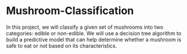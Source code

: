 # Mushroom-Classification

In this project, we will classify a given set of mushrooms into two categories: edible or non-edible. We will use a decision tree algorithm to build a predictive model that can help determine whether a mushroom is safe to eat or not based on its characteristics.
